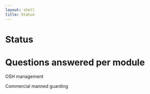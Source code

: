 ```yaml
---
layout: shell
title: Status
---
```


# Status

# Questions answered per module

OSH management

Commercial manned guarding